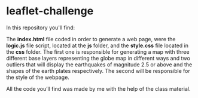 # leaflet-challenge

In this repository you'll find:

The **index.html** file coded in order to generate a web page, were the **logic.js** file script, located at the **js** folder, and the **style.css** file located in the **css** folder. 
The first one is  responsible for generating a map with three different base layers representing the globe map in different ways and two outliers that will display the earthquakes of magnitude 2.5 or above and the shapes of the earth plates respectively. 
The second will be responsible for the style of the webpage.

All the code you’ll find was made by me with the help of the class material.
